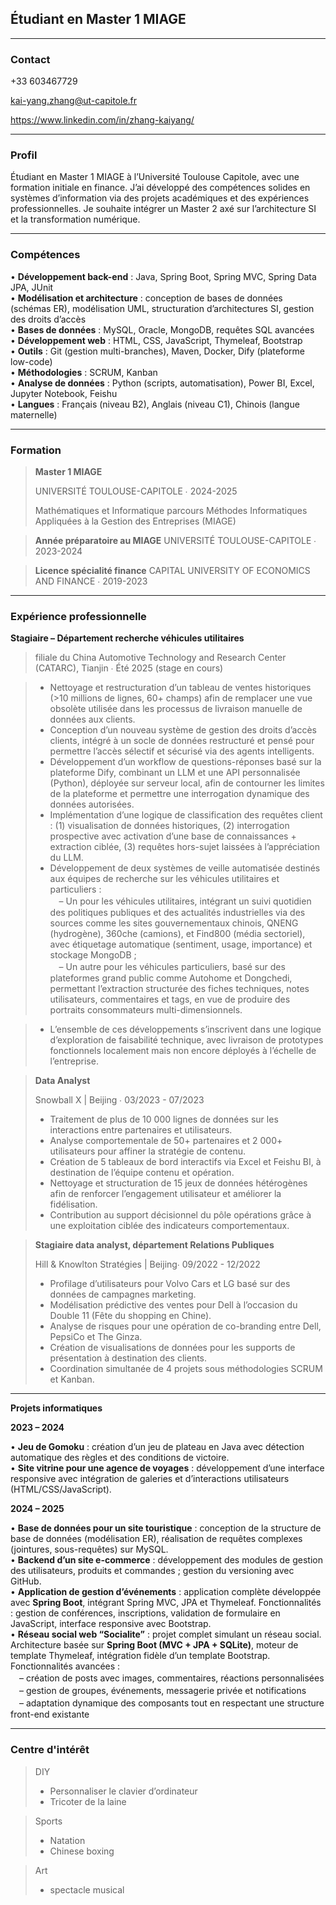 ## Étudiant en Master 1 MIAGE

---

### **Contact**

+33 603467729

kai-yang.zhang@ut-capitole.fr

https://www.linkedin.com/in/zhang-kaiyang/

---

### Profil

Étudiant en Master 1 MIAGE à l’Université Toulouse Capitole, avec une formation initiale en finance. J’ai développé des compétences solides en systèmes d’information via des projets académiques et des expériences professionnelles. Je souhaite intégrer un Master 2 axé sur l’architecture SI et la transformation numérique.

---

### Compétences

• **Développement back-end** : Java, Spring Boot, Spring MVC, Spring Data JPA, JUnit  
• **Modélisation et architecture** : conception de bases de données (schémas ER), modélisation UML, structuration d’architectures SI, gestion des droits d’accès  
• **Bases de données** : MySQL, Oracle, MongoDB, requêtes SQL avancées  
• **Développement web** : HTML, CSS, JavaScript, Thymeleaf, Bootstrap  
• **Outils** : Git (gestion multi-branches), Maven, Docker, Dify (plateforme low-code)  
• **Méthodologies** : SCRUM, Kanban  
• **Analyse de données** : Python (scripts, automatisation), Power BI, Excel, Jupyter Notebook, Feishu  
• **Langues** : Français (niveau B2), Anglais (niveau C1), Chinois (langue maternelle)

---

### Formation

> **Master 1 MIAGE**
> 
> 
> UNIVERSITÉ TOULOUSE-CAPITOLE ∙ 2024-2025
> 
> Mathématiques et Informatique parcours Méthodes Informatiques Appliquées à la Gestion des Entreprises (MIAGE)
> 

> **Année préparatoire au MIAGE**
> UNIVERSITÉ TOULOUSE-CAPITOLE ∙ 2023-2024
> 

> **Licence spécialité finance**
> CAPITAL UNIVERSITY OF ECONOMICS AND FINANCE ∙ 2019-2023
> 

---

### Expérience professionnelle

**Stagiaire – Département recherche véhicules utilitaires**  
> filiale du China Automotive Technology and Research Center (CATARC), Tianjin ∙ Été 2025 (stage en cours)

>- Nettoyage et restructuration d’un tableau de ventes historiques (>10 millions de lignes, 60+ champs) afin de remplacer une vue obsolète utilisée dans les processus de livraison manuelle de données aux clients.  
>- Conception d’un nouveau système de gestion des droits d’accès clients, intégré à un socle de données restructuré et pensé pour permettre l’accès sélectif et sécurisé via des agents intelligents.  
>- Développement d’un workflow de questions-réponses basé sur la plateforme Dify, combinant un LLM et une API personnalisée (Python), déployée sur serveur local, afin de contourner les limites de la plateforme et permettre une interrogation dynamique des données autorisées.  
>- Implémentation d’une logique de classification des requêtes client : (1) visualisation de données historiques, (2) interrogation prospective avec activation d’une base de connaissances + extraction ciblée, (3) requêtes hors-sujet laissées à l’appréciation du LLM.  
>- Développement de deux systèmes de veille automatisée destinés aux équipes de recherche sur les véhicules utilitaires et particuliers :  
　– Un pour les véhicules utilitaires, intégrant un suivi quotidien des politiques publiques et des actualités industrielles via des sources comme les sites gouvernementaux chinois, QNENG (hydrogène), 360che (camions), et Find800 (média sectoriel), avec étiquetage automatique (sentiment, usage, importance) et stockage MongoDB ;  
　– Un autre pour les véhicules particuliers, basé sur des plateformes grand public comme Autohome et Dongchedi, permettant l’extraction structurée des fiches techniques, notes utilisateurs, commentaires et tags, en vue de produire des portraits consommateurs multi-dimensionnels.

>- L’ensemble de ces développements s’inscrivent dans une logique d’exploration de faisabilité technique, avec livraison de prototypes fonctionnels localement mais non encore déployés à l’échelle de l’entreprise.



> **Data Analyst**
> 
> 
>Snowball X | Beijing ∙ 03/2023 - 07/2023
>- Traitement de plus de 10 000 lignes de données sur les interactions entre partenaires et utilisateurs.  
>- Analyse comportementale de 50+ partenaires et 2 000+ utilisateurs pour affiner la stratégie de contenu.  
>- Création de 5 tableaux de bord interactifs via Excel et Feishu BI, à destination de l’équipe contenu et opération.  
>- Nettoyage et structuration de 15 jeux de données hétérogènes afin de renforcer l’engagement utilisateur et améliorer la fidélisation.  
>- Contribution au support décisionnel du pôle opérations grâce à une exploitation ciblée des indicateurs comportementaux.


> **Stagiaire data analyst, département Relations Publiques**
> 
> 
> Hill & Knowlton Stratégies | Beijing∙ 09/2022 - 12/2022
> 
>- Profilage d’utilisateurs pour Volvo Cars et LG basé sur des données de campagnes marketing.  
>- Modélisation prédictive des ventes pour Dell à l’occasion du Double 11 (Fête du shopping en Chine).  
>- Analyse de risques pour une opération de co-branding entre Dell, PepsiCo et The Ginza.  
>- Création de visualisations de données pour les supports de présentation à destination des clients.  
>- Coordination simultanée de 4 projets sous méthodologies SCRUM et Kanban.

---

**Projets informatiques**

**2023 – 2024**

• **Jeu de Gomoku** : création d’un jeu de plateau en Java avec détection automatique des règles et des conditions de victoire.  
• **Site vitrine pour une agence de voyages** : développement d’une interface responsive avec intégration de galeries et d’interactions utilisateurs (HTML/CSS/JavaScript).

**2024 – 2025**

• **Base de données pour un site touristique** : conception de la structure de base de données (modélisation ER), réalisation de requêtes complexes (jointures, sous-requêtes) sur MySQL.  
• **Backend d’un site e-commerce** : développement des modules de gestion des utilisateurs, produits et commandes ; gestion du versioning avec GitHub.  
• **Application de gestion d’événements** : application complète développée avec **Spring Boot**, intégrant Spring MVC, JPA et Thymeleaf. Fonctionnalités : gestion de conférences, inscriptions, validation de formulaire en JavaScript, interface responsive avec Bootstrap.  
• **Réseau social web “Socialite”** : projet complet simulant un réseau social. Architecture basée sur **Spring Boot (MVC + JPA + SQLite)**, moteur de template Thymeleaf, intégration fidèle d’un template Bootstrap. Fonctionnalités avancées :  
　– création de posts avec images, commentaires, réactions personnalisées  
　– gestion de groupes, événements, messagerie privée et notifications  
　– adaptation dynamique des composants tout en respectant une structure front-end existante


---



### Centre d'intérêt

> DIY
> 
> - Personnaliser le clavier d’ordinateur
> - Tricoter de la laine

> Sports
> 
> - Natation
> - Chinese boxing

> Art
> 
> - spectacle musical
